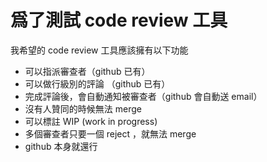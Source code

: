 # 爲了測試 code review 工具

我希望的 code review 工具應該擁有以下功能

- 可以指派審查者（github 已有）
- 可以做行級別的評論 （github 已有）
- 完成評論後，會自動通知被審查者（github 會自動送 email）
- 沒有人贊同的時候無法 merge
- 可以標註 WIP (work in progress)
- 多個審查者只要一個 reject ，就無法 merge
- github 本身就還行
